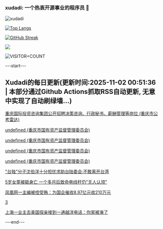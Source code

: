### xudadi: 一个热衷开源事业的程序员 👋

![xudadi](https://github-readme-stats-git-masterorgs-github-readme-stats-team.vercel.app/api?username=xudadi)

[![Top Langs](https://github-readme-stats.vercel.app/api/top-langs/?username=xudadi)](https://github.com/anuraghazra/github-readme-stats)

[![GitHub Streak](https://streak-stats.demolab.com?user=xudadi&locale=zh_Hans)](https://git.io/streak-stats)

![](https://raw.githubusercontent.com/xudadi/xudadi/main/assets/github-contribution-grid-snake.svg)

![VISITOR+COUNT](https://komarev.com/ghpvc/?username=xudadi&label=VISITOR+COUNT)


---start---

## Xudadi的每日更新(更新时间:2025-11-02 00:51:36 | 本部分通过Github Actions抓取RSS自动更新, 无意中实现了自动刷绿墙...)

[重庆国际投资咨询集团公开招聘决策咨询、行政秘书、薪酬管理等岗位 (重庆市公考雷达)](https://www.gongkaoleida.com/article/2672021)

[undefined (重庆市国有资产监督管理委员会)](https://dadilab.github.io/feeds/all.xml)

[undefined (重庆市国有资产监督管理委员会)](https://dadilab.github.io/feeds/all.xml)

[undefined (重庆市国有资产监督管理委员会)](https://dadilab.github.io/feeds/all.xml)

[undefined (重庆市国有资产监督管理委员会)](https://dadilab.github.io/feeds/all.xml)

["台独"分子沈伯洋十分担忧求助台陆委会:不敢离开台湾](https://m.163.com/news/article/KD7VJ4P10514EGPO.html)

[5岁女童被砸身亡 一个多月后致命电线杆仍"无人认领"](https://m.163.com/news/article/KD9KH4SG0512D3VJ.html)

[凤凰网一主编被控受贿：为国企催收8.97亿元收210万元](https://m.163.com/news/article/KD98H0SM0514R9P4.html)

[3](https://m.163.com/touch/news/sub/domestic)

[上海一业主去美国探亲接到一通越洋电话：你家被淹了](https://m.163.com/news/article/KD7PSHCN0514EGPO.html)

---end---
